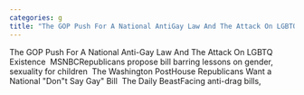 ```yaml
---
categories: g
title: "The GOP Push For A National AntiGay Law And The Attack On LGBTQ Existence  MSNBC"
---
```

The GOP Push For A National Anti-Gay Law And The Attack On LGBTQ Existence&nbsp;&nbsp;MSNBCRepublicans propose bill barring lessons on gender, sexuality for children&nbsp;&nbsp;The Washington PostHouse Republicans Want a National "Don"t Say Gay" Bill&nbsp;&nbsp;The Daily BeastFacing anti-drag bills,